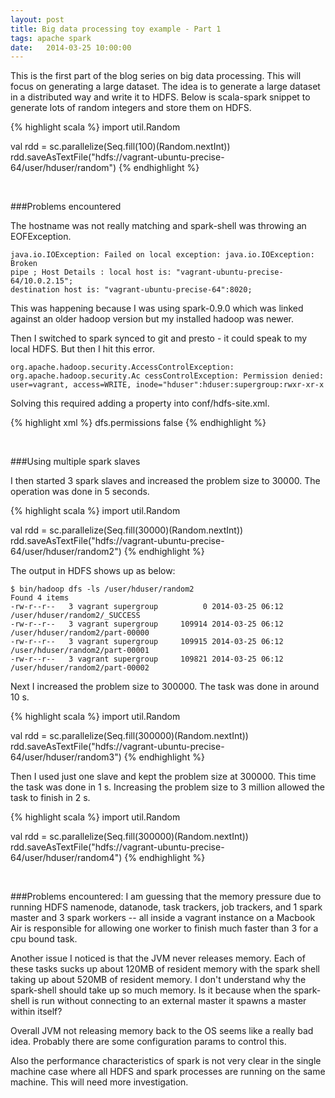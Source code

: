 ```yaml
---
layout: post
title: Big data processing toy example - Part 1
tags: apache spark
date:   2014-03-25 10:00:00
---
```


This is the first part of the blog series on big data processing. This will
focus on generating a large dataset. The idea is to generate a large dataset in
a distributed way and write it to HDFS. Below is scala-spark snippet to
generate lots of random integers and store them on HDFS.

{% highlight scala %}
import util.Random

val rdd = sc.parallelize(Seq.fill(100)(Random.nextInt))
rdd.saveAsTextFile("hdfs://vagrant-ubuntu-precise-64/user/hduser/random")
{% endhighlight %}

<br/>

###Problems encountered

The hostname was not really matching and spark-shell
was throwing an EOFException.

```
java.io.IOException: Failed on local exception: java.io.IOException: Broken
pipe ; Host Details : local host is: "vagrant-ubuntu-precise-64/10.0.2.15";
destination host is: "vagrant-ubuntu-precise-64":8020;
```

This was happening because I was using spark-0.9.0 which was linked against an
older hadoop version but my installed hadoop was newer.

Then I switched to spark synced to git and presto - it could speak to my local
HDFS. But then I hit this error.

```
org.apache.hadoop.security.AccessControlException:
org.apache.hadoop.security.Ac cessControlException: Permission denied:
user=vagrant, access=WRITE, inode="hduser":hduser:supergroup:rwxr-xr-x
```

Solving this required adding a property into conf/hdfs-site.xml.

{% highlight xml %}
  <property>
    <name>dfs.permissions</name>
    <value>false</value>
  </property>
{% endhighlight %}

<br/>

###Using multiple spark slaves

I then started 3 spark slaves and increased the problem size to 30000.
The operation was done in 5 seconds.

{% highlight scala %}
import util.Random

val rdd = sc.parallelize(Seq.fill(30000)(Random.nextInt))
rdd.saveAsTextFile("hdfs://vagrant-ubuntu-precise-64/user/hduser/random2")
{% endhighlight %}

The output in HDFS shows up as below:

```
$ bin/hadoop dfs -ls /user/hduser/random2
Found 4 items
-rw-r--r--   3 vagrant supergroup          0 2014-03-25 06:12 /user/hduser/random2/_SUCCESS
-rw-r--r--   3 vagrant supergroup     109914 2014-03-25 06:12 /user/hduser/random2/part-00000
-rw-r--r--   3 vagrant supergroup     109915 2014-03-25 06:12 /user/hduser/random2/part-00001
-rw-r--r--   3 vagrant supergroup     109821 2014-03-25 06:12 /user/hduser/random2/part-00002
```

Next I increased the problem size to 300000. The task was done in around 10 s.

{% highlight scala %}
import util.Random

val rdd = sc.parallelize(Seq.fill(300000)(Random.nextInt))
rdd.saveAsTextFile("hdfs://vagrant-ubuntu-precise-64/user/hduser/random3")
{% endhighlight %}

Then I used just one slave and kept the problem size at 300000. This time the
task was done in 1 s. Increasing the problem size to 3 million allowed the task
to finish in 2 s.

{% highlight scala %}
import util.Random

val rdd = sc.parallelize(Seq.fill(300000)(Random.nextInt))
rdd.saveAsTextFile("hdfs://vagrant-ubuntu-precise-64/user/hduser/random4")
{% endhighlight %}

<br/>

###Problems encountered:
I am guessing that the memory pressure due to running HDFS namenode, datanode,
task trackers, job trackers, and 1 spark master and 3 spark workers -- all
inside a vagrant instance on a Macbook Air is responsible for allowing one
worker to finish much faster than 3 for a cpu bound task.

Another issue I noticed is that the JVM never releases memory. Each of these
tasks sucks up about 120MB of resident memory with the spark shell taking up
about 520MB of resident memory. I don't understand why the spark-shell should
take up so much memory. Is it because when the spark-shell is run without
connecting to an external master it spawns a master within itself?

Overall JVM not releasing memory back to the OS seems like a really bad idea.
Probably there are some configuration params to control this.

Also the performance characteristics of spark is not very clear in the single
machine case where all HDFS and spark processes are running on the same
machine. This will need more investigation.
